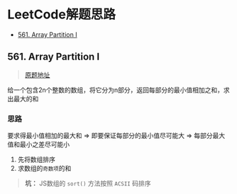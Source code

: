 # LeetCode解题思路

<!-- TOC depthFrom:2 depthTo:2 -->

- [561. Array Partition I](#561-array-partition-i)

<!-- /TOC -->

## 561. Array Partition I

> [原题地址](https://leetcode.com/problems/array-partition-i/description/) 

 给一个包含2n个整数的数组，将它分为n部分，返回每部分的最小值相加之和，求出最大的和

### 思路

要求得最小值相加的最大和 => 即要保证每部分的最小值尽可能大 => 每部分最大值和最小之差尽可能小

1. 先将数组排序
2. 求数组的`奇数项`的和

> **坑：** JS数组的 `sort()` 方法按照 `ACSII` 码排序
